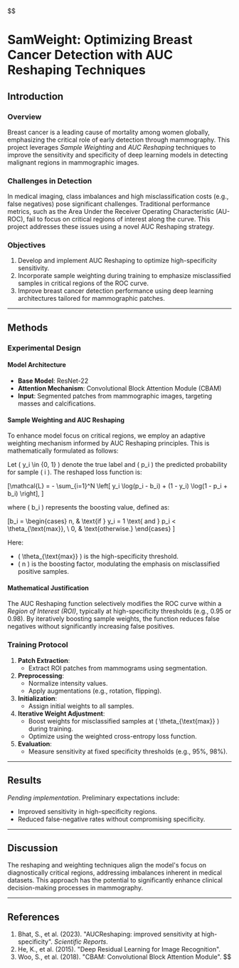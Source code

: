 $$
# **SamWeight: Optimizing Breast Cancer Detection with AUC Reshaping Techniques**

## **Introduction**

### **Overview**
Breast cancer is a leading cause of mortality among women globally, emphasizing the critical role of early detection through mammography. This project leverages *Sample Weighting* and *AUC Reshaping* techniques to improve the sensitivity and specificity of deep learning models in detecting malignant regions in mammographic images.

### **Challenges in Detection**
In medical imaging, class imbalances and high misclassification costs (e.g., false negatives) pose significant challenges. Traditional performance metrics, such as the Area Under the Receiver Operating Characteristic (AU-ROC), fail to focus on critical regions of interest along the curve. This project addresses these issues using a novel AUC Reshaping strategy.

### **Objectives**
1. Develop and implement AUC Reshaping to optimize high-specificity sensitivity.
2. Incorporate sample weighting during training to emphasize misclassified samples in critical regions of the ROC curve.
3. Improve breast cancer detection performance using deep learning architectures tailored for mammographic patches.

---

## **Methods**

### **Experimental Design**

#### **Model Architecture**
- **Base Model**: ResNet-22
- **Attention Mechanism**: Convolutional Block Attention Module (CBAM)
- **Input**: Segmented patches from mammographic images, targeting masses and calcifications.

#### **Sample Weighting and AUC Reshaping**
To enhance model focus on critical regions, we employ an adaptive weighting mechanism informed by AUC Reshaping principles. This is mathematically formulated as follows:

Let \( y_i \in \{0, 1\} \) denote the true label and \( p_i \) the predicted probability for sample \( i \). The reshaped loss function is:

\[\mathcal{L} = - \sum_{i=1}^N \left[ y_i \log(p_i - b_i) + (1 - y_i) \log(1 - p_i + b_i) \right],
\]

where \( b_i \) represents the boosting value, defined as:

\[b_i =
\begin{cases}
n, & \text{if } y_i = 1 \text{ and } p_i < \theta_{\text{max}}, \\
0, & \text{otherwise.}
\end{cases}
\]

Here:
- \( \theta_{\text{max}} \) is the high-specificity threshold.
- \( n \) is the boosting factor, modulating the emphasis on misclassified positive samples.

#### **Mathematical Justification**
The AUC Reshaping function selectively modifies the ROC curve within a *Region of Interest (ROI)*, typically at high-specificity thresholds (e.g., 0.95 or 0.98). By iteratively boosting sample weights, the function reduces false negatives without significantly increasing false positives.

### **Training Protocol**
1. **Patch Extraction**:
   - Extract ROI patches from mammograms using segmentation.
2. **Preprocessing**:
   - Normalize intensity values.
   - Apply augmentations (e.g., rotation, flipping).
3. **Initialization**:
   - Assign initial weights to all samples.
4. **Iterative Weight Adjustment**:
   - Boost weights for misclassified samples at \( \theta_{\text{max}} \) during training.
   - Optimize using the weighted cross-entropy loss function.
5. **Evaluation**:
   - Measure sensitivity at fixed specificity thresholds (e.g., 95%, 98%).

---

## **Results**
*Pending implementation*. Preliminary expectations include:
- Improved sensitivity in high-specificity regions.
- Reduced false-negative rates without compromising specificity.

---

## **Discussion**
The reshaping and weighting techniques align the model's focus on diagnostically critical regions, addressing imbalances inherent in medical datasets. This approach has the potential to significantly enhance clinical decision-making processes in mammography.

---

## **References**
1. Bhat, S., et al. (2023). "AUCReshaping: improved sensitivity at high-specificity". *Scientific Reports*.
2. He, K., et al. (2015). "Deep Residual Learning for Image Recognition".
3. Woo, S., et al. (2018). "CBAM: Convolutional Block Attention Module".
$$
